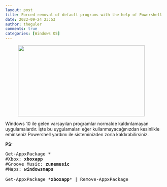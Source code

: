 ```yaml
---
layout: post
title: Forced removal of default programs with the help of Powershell
date: 2022-09-24 23:53
author: theguler
comments: true
categories: [Windows OS]
---
```

<!-- wp:image {"id":2148,"width":399,"height":224,"sizeSlug":"large","linkDestination":"none"} -->
<figure class="wp-block-image size-large is-resized"><img src="https://theguler.wordpress.com/wp-content/uploads/2022/02/powershell-as-admin.webp?w=1024" alt="" class="wp-image-2148" width="399" height="224" /></figure>
<!-- /wp:image -->

<!-- wp:paragraph -->
<p>Windows 10 ile gelen varsayılan programlar normalde kaldırılamayan uygulamalardır. işte bu uygulamaları eğer kullanmayacağınızdan kesinlikle eminseniz Powershell yardımı ile sisteminizden zorla kaldırabilirsiniz.</p>
<!-- /wp:paragraph -->

<!-- wp:paragraph -->
<p><strong>PS:</strong></p>
<!-- /wp:paragraph -->

<!-- wp:preformatted -->
<pre class="wp-block-preformatted">Get-AppxPackage *
#Xbox: <strong>xboxapp</strong>
#Groove Music: <strong>zunemusic</strong>
#Maps: <strong>windowsmaps</strong>

Get-AppxPackage *<strong>xboxapp</strong>* | Remove-AppxPackage
</pre>
<!-- /wp:preformatted -->
